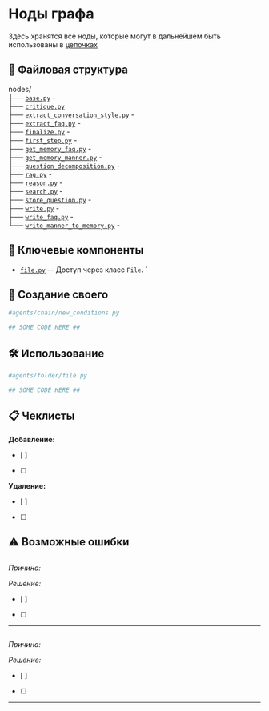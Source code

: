 # Ноды графа
Здесь хранятся все ноды, которые могут в дальнейшем быть использованы в [цепочках](../chains/)

## 📁 Файловая структура
nodes/\
├── [`base.py`](base.py)        - \
├── [`critique.py`](critique.py)\
├── [`extract_conversation_style.py`](extract_conversation_style.py) - \
├── [`extract_faq.py`](extract_faq.py) - \
├── [`finalize.py`](finalize.py) - \
├── [`first_step.py`](first_step.py) - \
├── [`get_memory_faq.py`](get_memory_faq.py) - \
├── [`get_memory_manner.py`](get_memory_manner.py) - \
├── [`question_decomposition.py`](question_decomposition.py) - \
├── [`rag.py`](rag.py) - \
├── [`reason.py`](reason.py) - \
├── [`search.py`](search.py) - \
├── [`store_question.py`](store_question.py) - \
├── [`write.py`](write.py) - \
├── [`write_faq.py`](write_faq.py) - \
└── [`write_manner_to_memory.py`](write_manner_to_memory.py) - 

## 🧩 Ключевые компоненты
- [`file.py`](file.py) -- Доступ через класс `File`. `

## 🎨 Создание своего
```python
#agents/chain/new_conditions.py

## SOME CODE HERE ##
```
## 🛠️ Использование
```python
#agents/folder/file.py

## SOME CODE HERE ##
```

## 📋 Чеклисты

**Добавление:**
- [ ] 
- [ ] 

**Удаление:**
- [ ] 
- [ ] 

## ⚠️ Возможные ошибки

```bash

```
_Причина:_ 

_Решение:_ 
- [ ] 
- [ ] 
---

```bash

```
_Причина:_ 

_Решение:_ 
- [ ] 
- [ ] 
---